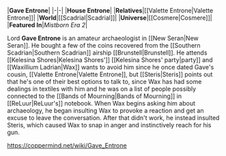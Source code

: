 |**Gave Entrone**|
|-|-|
|**House Entrone**|
|**Relatives**|[[Valette Entrone\|Valette Entrone]]|
|**World**|[[Scadrial\|Scadrial]]|
|**Universe**|[[Cosmere\|Cosmere]]|
|**Featured In**|*Mistborn Era 2*|

Lord **Gave Entrone** is an amateur archaeologist in [[New Seran\|New Seran]]. He bought a few of the coins recovered from the [[Southern Scadrian\|Southern Scadrian]] airship [[Brunstell\|Brunstell]].
He attends [[Kelesina Shores\|Kelesina Shores']] [[Kelesina Shores' party\|party]] and [[Waxillium Ladrian\|Wax]] wants to avoid him since he once dated Gave's cousin, [[Valette Entrone\|Valette Entrone]], but [[Steris\|Steris]] points out that he's one of their best options to talk to, since Wax has had some dealings in textiles with him and he was on a list of people possibly connected to the [[Bands of Mourning\|Bands of Mourning]] in [[ReLuur\|ReLuur's]] notebook. When Wax begins asking him about archaeology, he began insulting Wax to provoke a reaction and get an excuse to leave the conversation. After that didn't work, he instead insulted Steris, which caused Wax to snap in anger and instinctively reach for his gun.



https://coppermind.net/wiki/Gave_Entrone